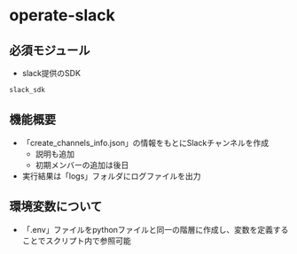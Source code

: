 # operate-slack

## 必須モジュール

- slack提供のSDK

``` txt
slack_sdk
```

## 機能概要

- 「create_channels_info.json」の情報をもとにSlackチャンネルを作成
  - 説明も追加
  - 初期メンバーの追加は後日
- 実行結果は「logs」フォルダにログファイルを出力

## 環境変数について

- 「.env」ファイルをpythonファイルと同一の階層に作成し、変数を定義することでスクリプト内で参照可能
